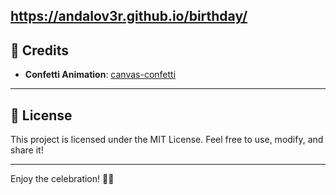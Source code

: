 https://andalov3r.github.io/birthday/
---

## 🙏 Credits
- **Confetti Animation**: [canvas-confetti](https://www.kirilv.com/canvas-confetti/)


---

## 📄 License
This project is licensed under the MIT License. Feel free to use, modify, and share it!

---

Enjoy the celebration! 🎉🎂
